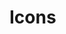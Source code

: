 # Icons

<!-- ICONS START -->
<!-- This section will be updated by the GitHub Actions workflow -->
<!-- ICONS END -->
